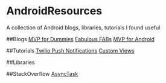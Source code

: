 # AndroidResources
A collection of Android blogs, libraries, tutorials I found useful 

##Blogs
[MVP for Dummies](https://mattdevelops.github.io/android/2016/08/13/androidmvp.html)
[Fabulous FABs](https://lambdasoup.com/post/fab_behavior_sync_appbarlayout/)
[MVP for Android](http://antonioleiva.com/mvp-android)

##Tutorials
[Twilio Push Notifications](https://www.twilio.com/blog/2016/05/how-to-add-push-notifications-to-android.html)
[Custom Views](https://www.intertech.com/Blog/android-custom-view-tutorial-part-1-combining-existing-views/)

##Libraries

##StackOverflow
[AsyncTask](http://stackoverflow.com/questions/9671546/asynctask-android-example)
